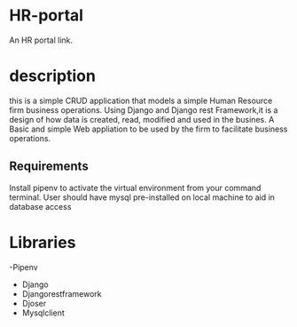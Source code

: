 # HR-portal
An HR portal link.

# description 
this is a simple CRUD application that models a simple Human Resource firm business operations.
Using Django and Django rest Framework,it is a design of how data is created, read, modified and used in the busines. 
A Basic and simple Web appliation to be used by the firm to facilitate business operations. 

## Requirements 
Install pipenv to activate the virtual environment from your command terminal. 
User should have mysql pre-installed on local machine to aid in database access

# Libraries 
-Pipenv
- Django 
- Djangorestframework
- Djoser
- Mysqlclient



